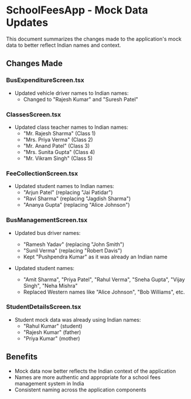 # SchoolFeesApp - Mock Data Updates

This document summarizes the changes made to the application's mock data to better reflect Indian names and context.

## Changes Made

### BusExpenditureScreen.tsx
- Updated vehicle driver names to Indian names:
  - Changed to "Rajesh Kumar" and "Suresh Patel"

### ClassesScreen.tsx
- Updated class teacher names to Indian names:
  - "Mr. Rajesh Sharma" (Class 1)
  - "Mrs. Priya Verma" (Class 2)
  - "Mr. Anand Patel" (Class 3)
  - "Mrs. Sunita Gupta" (Class 4)
  - "Mr. Vikram Singh" (Class 5)

### FeeCollectionScreen.tsx
- Updated student names to Indian names:
  - "Arjun Patel" (replacing "Jai Patidar")
  - "Ravi Sharma" (replacing "Jagdish Sharma")
  - "Ananya Gupta" (replacing "Alice Johnson")

### BusManagementScreen.tsx
- Updated bus driver names:
  - "Ramesh Yadav" (replacing "John Smith")
  - "Sunil Verma" (replacing "Robert Davis")
  - Kept "Pushpendra Kumar" as it was already an Indian name
  
- Updated student names:
  - "Amit Sharma", "Priya Patel", "Rahul Verma", "Sneha Gupta", "Vijay Singh", "Neha Mishra"
  - Replaced Western names like "Alice Johnson", "Bob Williams", etc.

### StudentDetailsScreen.tsx
- Student mock data was already using Indian names:
  - "Rahul Kumar" (student)
  - "Rajesh Kumar" (father)
  - "Priya Kumar" (mother)

## Benefits
- Mock data now better reflects the Indian context of the application
- Names are more authentic and appropriate for a school fees management system in India
- Consistent naming across the application components 